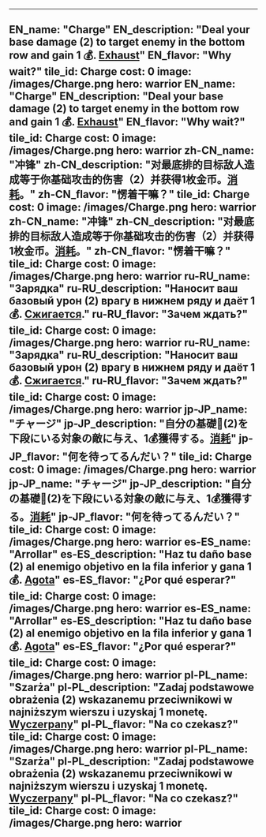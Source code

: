 ---

EN_name: "Charge"
EN_description: "Deal your base damage (2) to target enemy in the bottom row and gain 1 💰. <u>Exhaust</u>"
EN_flavor: "Why wait?"
tile_id: Charge
cost: 0
image: /images/Charge.png
hero: warrior
EN_name: "Charge"
EN_description: "Deal your base damage (2) to target enemy in the bottom row and gain 1 💰. <u>Exhaust</u>"
EN_flavor: "Why wait?"
tile_id: Charge
cost: 0
image: /images/Charge.png
hero: warrior
zh-CN_name: "冲锋"
zh-CN_description: "对最底排的目标敌人造成等于你基础攻击的伤害（2）并获得1枚金币。<u>消耗</u>。"
zh-CN_flavor: "愣着干嘛？"
tile_id: Charge
cost: 0
image: /images/Charge.png
hero: warrior
zh-CN_name: "冲锋"
zh-CN_description: "对最底排的目标敌人造成等于你基础攻击的伤害（2）并获得1枚金币。<u>消耗</u>。"
zh-CN_flavor: "愣着干嘛？"
tile_id: Charge
cost: 0
image: /images/Charge.png
hero: warrior
ru-RU_name: "Зарядка"
ru-RU_description: "Наносит ваш базовый урон (2) врагу в нижнем ряду и даёт 1 💰. <u>Сжигается</u>."
ru-RU_flavor: "Зачем ждать?"
tile_id: Charge
cost: 0
image: /images/Charge.png
hero: warrior
ru-RU_name: "Зарядка"
ru-RU_description: "Наносит ваш базовый урон (2) врагу в нижнем ряду и даёт 1 💰. <u>Сжигается</u>."
ru-RU_flavor: "Зачем ждать?"
tile_id: Charge
cost: 0
image: /images/Charge.png
hero: warrior
jp-JP_name: "チャージ"
jp-JP_description: "自分の基礎🔸(2)を下段にいる対象の敵に与え、1💰獲得する。<u>消耗</u>"
jp-JP_flavor: "何を待ってるんだい？"
tile_id: Charge
cost: 0
image: /images/Charge.png
hero: warrior
jp-JP_name: "チャージ"
jp-JP_description: "自分の基礎🔸(2)を下段にいる対象の敵に与え、1💰獲得する。<u>消耗</u>"
jp-JP_flavor: "何を待ってるんだい？"
tile_id: Charge
cost: 0
image: /images/Charge.png
hero: warrior
es-ES_name: "Arrollar"
es-ES_description: "Haz tu daño base (2) al enemigo objetivo en la fila inferior y gana 1 💰. <u>Agota</u>"
es-ES_flavor: "¿Por qué esperar?"
tile_id: Charge
cost: 0
image: /images/Charge.png
hero: warrior
es-ES_name: "Arrollar"
es-ES_description: "Haz tu daño base (2) al enemigo objetivo en la fila inferior y gana 1 💰. <u>Agota</u>"
es-ES_flavor: "¿Por qué esperar?"
tile_id: Charge
cost: 0
image: /images/Charge.png
hero: warrior
pl-PL_name: "Szarża"
pl-PL_description: "Zadaj podstawowe obrażenia (2) wskazanemu przeciwnikowi w najniższym wierszu i uzyskaj 1 monetę. <u>Wyczerpany</u>"
pl-PL_flavor: "Na co czekasz?"
tile_id: Charge
cost: 0
image: /images/Charge.png
hero: warrior
pl-PL_name: "Szarża"
pl-PL_description: "Zadaj podstawowe obrażenia (2) wskazanemu przeciwnikowi w najniższym wierszu i uzyskaj 1 monetę. <u>Wyczerpany</u>"
pl-PL_flavor: "Na co czekasz?"
tile_id: Charge
cost: 0
image: /images/Charge.png
hero: warrior
---